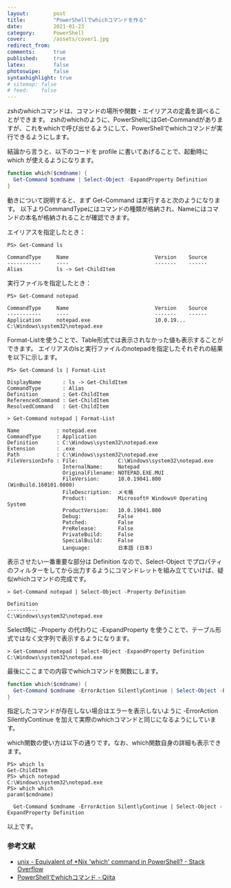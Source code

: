 ```yaml
---
layout:        post
title:         "PowerShellでwhichコマンドを作る"
date:          2021-01-23
category:      PowerShell
cover:         /assets/cover1.jpg
redirect_from:
comments:      true
published:     true
latex:         false
photoswipe:    false
syntaxhighlight: true
# sitemap: false
# feed:    false
---
```


zshのwhichコマンドは、コマンドの場所や関数・エイリアスの定義を調べることができます。
zshのwhichのように、PowerShellにはGet-Commandがありますが、これをwhichで呼び出せるようにして、PowerShellでwhichコマンドが実行できるようにします。

結論から言うと、以下のコードを profile に書いてあげることで、起動時に which が使えるようになります。

```powershell
function which($cmdname) {
  Get-Command $cmdname | Select-Object -ExpandProperty Definition
}
```

動きについて説明すると、まず Get-Command は実行すると次のようになります。
以下よりCommandTypeにはコマンドの種類が格納され、Nameにはコマンドの本名が格納されることが確認できます。

エイリアスを指定したとき：

```
PS> Get-Command ls

CommandType     Name                            Version    Source
-----------     ----                            -------    ------
Alias           ls -> Get-ChildItem
```

実行ファイルを指定したとき：

```
PS> Get-Command notepad

CommandType     Name                            Version    Source
-----------     ----                            -------    ------
Application     notepad.exe                     10.0.19... C:\Windows\system32\notepad.exe
```

Format-Listを使うことで、Table形式では表示されなかった値も表示することができます。
エイリアスのlsと実行ファイルのnotepadを指定したそれぞれの結果を以下に示します。

```
PS> Get-Command ls | Format-List

DisplayName       : ls -> Get-ChildItem
CommandType       : Alias
Definition        : Get-ChildItem
ReferencedCommand : Get-ChildItem
ResolvedCommand   : Get-ChildItem
```

```
> Get-Command notepad | Format-List

Name            : notepad.exe
CommandType     : Application
Definition      : C:\Windows\system32\notepad.exe
Extension       : .exe
Path            : C:\Windows\system32\notepad.exe
FileVersionInfo : File:             C:\Windows\system32\notepad.exe
                  InternalName:     Notepad
                  OriginalFilename: NOTEPAD.EXE.MUI
                  FileVersion:      10.0.19041.800 (WinBuild.160101.0800)
                  FileDescription:  メモ帳
                  Product:          Microsoft® Windows® Operating System
                  ProductVersion:   10.0.19041.800
                  Debug:            False
                  Patched:          False
                  PreRelease:       False
                  PrivateBuild:     False
                  SpecialBuild:     False
                  Language:         日本語 (日本)
```

表示させたい一番重要な部分は Definition なので、Select-Object でプロパティのフィルターをしてから出力するようにコマンドレットを組み立てていけば、疑似whichコマンドの完成です。

```
> Get-Command notepad | Select-Object -Property Definition

Definition
----------
C:\Windows\system32\notepad.exe
```

Select時に -Property の代わりに -ExpandProperty を使うことで、テーブル形式ではなく文字列で表示するようになります。

```
> Get-Command notepad | Select-Object -ExpandProperty Definition
C:\Windows\system32\notepad.exe
```

最後にここまでの内容でwhichコマンドを関数にします。

```powershell
function which($cmdname) {
  Get-Command $cmdname -ErrorAction SilentlyContinue | Select-Object -ExpandProperty Definition
}
```

指定したコマンドが存在しない場合はエラーを表示しないように -ErrorAction SilentlyContinue を加えて実際のwhichコマンドと同じになるようにしています。

which関数の使い方は以下の通りです。なお、which関数自身の詳細も表示できます。

```
PS> which ls
Get-ChildItem
PS> which notepad
C:\Windows\system32\notepad.exe
PS> which which
param($cmdname)

  Get-Command $cmdname -ErrorAction SilentlyContinue | Select-Object -ExpandProperty Definition

```


以上です。


### 参考文献

- [unix - Equivalent of *Nix 'which' command in PowerShell? - Stack Overflow](https://stackoverflow.com/questions/63805/equivalent-of-nix-which-command-in-powershell)
- [PowerShellでwhichコマンド - Qiita](https://qiita.com/Hiraku/items/e42bc5756157949a9742)
